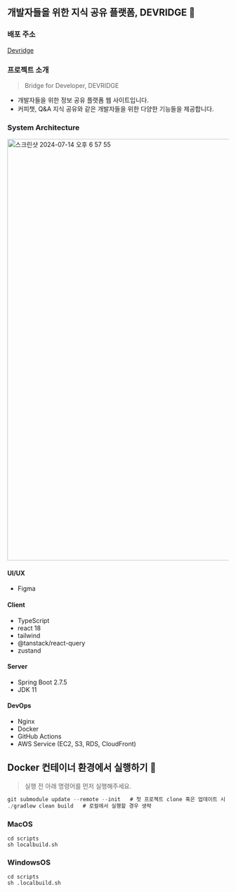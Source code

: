 ## 개발자들을 위한 지식 공유 플랫폼, DEVRIDGE 🌁

### 배포 주소
[Devridge](https://devridge-client.vercel.app/)

### 프로젝트 소개
> Bridge for Developer, DEVRIDGE
>
* 개발자들을 위한 정보 공유 플랫폼 웹 사이트입니다.
* 커피챗, Q&A 지식 공유와 같은 개발자들을 위한 다양한 기능들을 제공합니다.
### System Architecture
<img width="958" alt="스크린샷 2024-07-14 오후 6 57 55" src="https://github.com/user-attachments/assets/ca3abf13-981e-4437-bde9-acec7a930788">

#### UI/UX
- Figma
#### Client
- TypeScript
- react 18
- tailwind
- @tanstack/react-query
- zustand
#### Server
- Spring Boot 2.7.5
- JDK 11
#### DevOps
- Nginx
- Docker
- GitHub Actions
- AWS Service (EC2, S3, RDS, CloudFront)

## Docker 컨테이너 환경에서 실행하기 🐳

> 실행 전 아래 명령어를 먼저 실행해주세요.
>

```java
git submodule update --remote --init   # 첫 프로젝트 clone 혹은 업데이트 시 실행
./gradlew clean build   # 로컬에서 실행할 경우 생략
```

### MacOS

```
cd scripts
sh localbuild.sh
```

### WindowsOS

```
cd scripts
sh .localbuild.sh
```

